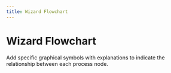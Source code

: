 ```yaml
---
title: Wizard Flowchart
---
```


# Wizard Flowchart

<div>Add specific graphical symbols with explanations to indicate the relationship between each process node.</div>
